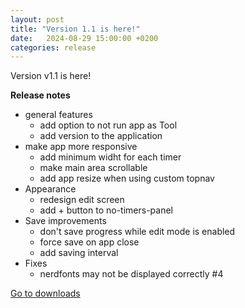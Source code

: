 ```yaml
---
layout: post
title: "Version 1.1 is here!"
date:   2024-08-29 15:00:00 +0200
categories: release
---
```

Version v1.1 is here!

__Release notes__
- general features
    - add option to not run app as Tool
    - add version to the application
- make app more responsive
    - add minimum widht for each timer
    - make main area scrollable
    - add app resize when using custom topnav
- Appearance
    - redesign edit screen
    - add + button to no-timers-panel
- Save improvements
    - don't save progress while edit mode is enabled
    - force save on app close
    - add saving interval
- Fixes
    - nerdfonts may not be displayed correctly #4

[Go to downloads][downloads]

[downloads]: /pyClocks/downloads
